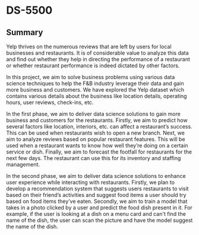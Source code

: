 # DS-5500

## Summary

Yelp thrives on the numerous reviews that are left by users for local businesses and restaurants. It is of considerable value to analyze this data and find out whether they help in directing the performance of a restaurant or whether restaurant performance is indeed dictated by other factors.


In this project, we aim to solve business problems using various data science techniques to help the F&B industry leverage their data and gain more business and customers. We have explored the Yelp dataset which contains various details about the business like location details, operating hours, user reviews, check-ins, etc. 


In the first phase, we aim to deliver data science solutions to gain more business and customers for the restaurants. Firstly, we aim to predict how several factors like location, interiors, etc. can affect a restaurant’s success. This can be used when restaurants wish to open a new branch. Next, we aim to analyze reviews based on popular restaurant features. This will be used when a restaurant wants to know how well they’re doing on a certain service or dish. Finally, we aim to forecast the footfall for restaurants for the next few days. The restaurant can use this for its inventory and staffing management.


In the second phase, we aim to deliver data science solutions to enhance user experience while interacting with restaurants. Firstly, we plan to develop a recommendation system that suggests users restaurants to visit based on their friend’s activities and suggest food items a user should try based on food items they’ve eaten. Secondly, we aim to train a model that takes in a photo clicked by a user and predict the food dish present in it. For example, if the user is looking at a dish on a menu card and can't find the name of the dish, the user can scan the picture and have the model suggest the name of the dish.
